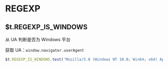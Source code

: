 # REGEXP

## $t.REGEXP_IS_WINDOWS

从 UA 判断是否为 Windows 平台

获取 UA：`window.navigator.userAgent`

```javascript
$t.REGEXP_IS_WINDOWS.test('Mozilla/5.0 (Windows NT 10.0; Win64; x64) AppleWebKit/537.36 (KHTML, like Gecko) Chrome/83.0.4103.116 Safari/537.36') // true
```
